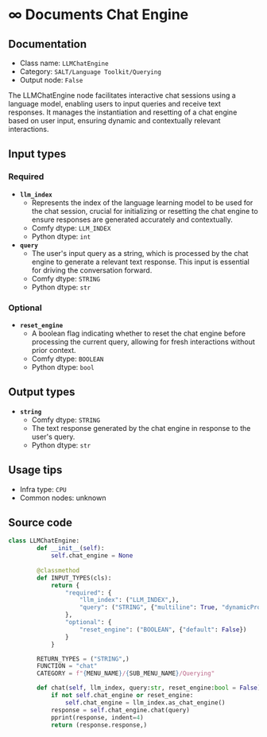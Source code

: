 # ∞ Documents Chat Engine
## Documentation
- Class name: `LLMChatEngine`
- Category: `SALT/Language Toolkit/Querying`
- Output node: `False`

The LLMChatEngine node facilitates interactive chat sessions using a language model, enabling users to input queries and receive text responses. It manages the instantiation and resetting of a chat engine based on user input, ensuring dynamic and contextually relevant interactions.
## Input types
### Required
- **`llm_index`**
    - Represents the index of the language learning model to be used for the chat session, crucial for initializing or resetting the chat engine to ensure responses are generated accurately and contextually.
    - Comfy dtype: `LLM_INDEX`
    - Python dtype: `int`
- **`query`**
    - The user's input query as a string, which is processed by the chat engine to generate a relevant text response. This input is essential for driving the conversation forward.
    - Comfy dtype: `STRING`
    - Python dtype: `str`
### Optional
- **`reset_engine`**
    - A boolean flag indicating whether to reset the chat engine before processing the current query, allowing for fresh interactions without prior context.
    - Comfy dtype: `BOOLEAN`
    - Python dtype: `bool`
## Output types
- **`string`**
    - Comfy dtype: `STRING`
    - The text response generated by the chat engine in response to the user's query.
    - Python dtype: `str`
## Usage tips
- Infra type: `CPU`
- Common nodes: unknown


## Source code
```python
class LLMChatEngine:
        def __init__(self):
            self.chat_engine = None
            
        @classmethod
        def INPUT_TYPES(cls):
            return {
                "required": {
                    "llm_index": ("LLM_INDEX",),
                    "query": ("STRING", {"multiline": True, "dynamicPrompts": False, "placeholder": "Ask a question"}),
                },
                "optional": {
                    "reset_engine": ("BOOLEAN", {"default": False})
                }
            }

        RETURN_TYPES = ("STRING",)
        FUNCTION = "chat"
        CATEGORY = f"{MENU_NAME}/{SUB_MENU_NAME}/Querying"

        def chat(self, llm_index, query:str, reset_engine:bool = False) -> str:
            if not self.chat_engine or reset_engine:
                self.chat_engine = llm_index.as_chat_engine()
            response = self.chat_engine.chat(query)
            pprint(response, indent=4)
            return (response.response,)

```
